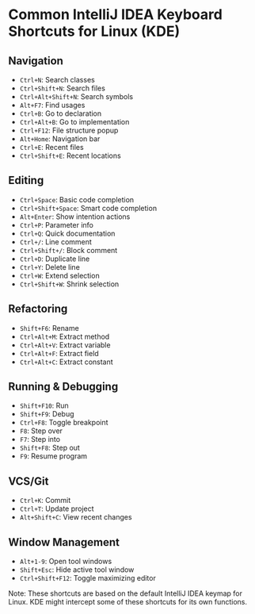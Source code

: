 # Common IntelliJ IDEA Keyboard Shortcuts for Linux (KDE)

## Navigation
- `Ctrl+N`: Search classes
- `Ctrl+Shift+N`: Search files
- `Ctrl+Alt+Shift+N`: Search symbols
- `Alt+F7`: Find usages
- `Ctrl+B`: Go to declaration
- `Ctrl+Alt+B`: Go to implementation
- `Ctrl+F12`: File structure popup
- `Alt+Home`: Navigation bar
- `Ctrl+E`: Recent files
- `Ctrl+Shift+E`: Recent locations

## Editing
- `Ctrl+Space`: Basic code completion
- `Ctrl+Shift+Space`: Smart code completion
- `Alt+Enter`: Show intention actions
- `Ctrl+P`: Parameter info
- `Ctrl+Q`: Quick documentation
- `Ctrl+/`: Line comment
- `Ctrl+Shift+/`: Block comment
- `Ctrl+D`: Duplicate line
- `Ctrl+Y`: Delete line
- `Ctrl+W`: Extend selection
- `Ctrl+Shift+W`: Shrink selection

## Refactoring
- `Shift+F6`: Rename
- `Ctrl+Alt+M`: Extract method
- `Ctrl+Alt+V`: Extract variable
- `Ctrl+Alt+F`: Extract field
- `Ctrl+Alt+C`: Extract constant

## Running & Debugging
- `Shift+F10`: Run
- `Shift+F9`: Debug
- `Ctrl+F8`: Toggle breakpoint
- `F8`: Step over
- `F7`: Step into
- `Shift+F8`: Step out
- `F9`: Resume program

## VCS/Git
- `Ctrl+K`: Commit
- `Ctrl+T`: Update project
- `Alt+Shift+C`: View recent changes

## Window Management
- `Alt+1-9`: Open tool windows
- `Shift+Esc`: Hide active tool window
- `Ctrl+Shift+F12`: Toggle maximizing editor

Note: These shortcuts are based on the default IntelliJ IDEA keymap for Linux. KDE might intercept some of these shortcuts for its own functions.


